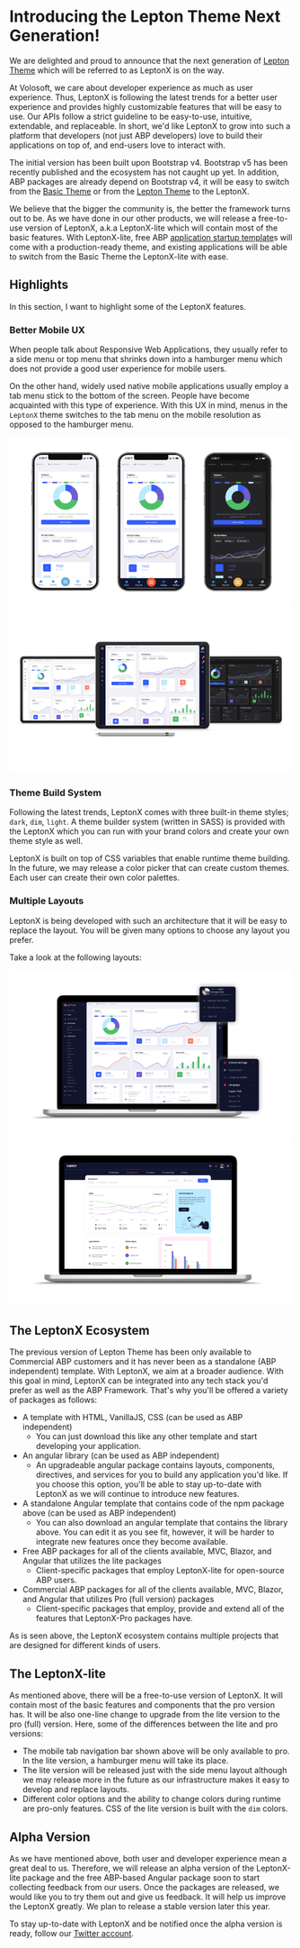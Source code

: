 # Introducing the Lepton Theme Next Generation!

We are delighted and proud to announce that the next generation of [Lepton Theme](https://leptontheme.com/) which will be referred to as LeptonX is on the way. 

At Volosoft, we care about developer experience as much as user experience. Thus, LeptonX is following the latest trends for a better user experience and provides highly customizable features that will be easy to use. Our APIs follow a strict guideline to be easy-to-use, intuitive, extendable, and replaceable. In short, we'd like LeptonX to grow into such a platform that developers (not just ABP developers) love to build their applications on top of, and end-users love to interact with. 

The initial version has been built upon Bootstrap v4. Bootstrap v5 has been recently published and the ecosystem has not caught up yet. In addition, ABP packages are already depend on Bootstrap v4, it will be easy to switch from the [Basic Theme](https://docs.abp.io/en/abp/latest/UI/AspNetCore/Basic-Theme) or from the [Lepton Theme](https://commercial.abp.io/themes) to the LeptonX. 

We believe that the bigger the community is, the better the framework turns out to be. As we have done in our other products, we will release a free-to-use version of LeptonX, a.k.a LeptonX-lite which will contain most of the basic features. With LeptonX-lite, free ABP [application startup template](https://docs.abp.io/en/abp/latest/Startup-Templates/Application)s will come with a production-ready theme, and existing applications will be able to switch from the Basic Theme the LeptonX-lite with ease.

## Highlights

In this section, I want to highlight some of the LeptonX features.

### Better Mobile UX

When people talk about Responsive Web Applications, they usually refer to a side menu or top menu that shrinks down into a hamburger menu which does not provide a good user experience for mobile users. 

On the other hand, widely used native mobile applications usually employ a tab menu stick to the bottom of the screen. People have become acquainted with this type of experience. With this UX in mind, menus in the `LeptonX` theme switches to the tab menu on the mobile resolution as opposed to the hamburger menu. 

![Three iPhones showing LeptonX theme for mobile resolution in dark, dim, and light themes](./mobiles.png)
![Three iPads showing LeptonX theme for tablet resolution in dark, dim and light themes](./tablets.png)

### Theme Build System

Following the latest trends, LeptonX comes with three built-in theme styles; `dark`, `dim`, `light`.
A theme builder system (written in SASS) is provided with the LeptonX which you can run with your brand colors and create your own theme style as well. 

LeptonX is built on top of CSS variables that enable runtime theme building. In the future, we may release a color picker that can create custom themes. Each user can create their own color palettes. 

### Multiple Layouts

LeptonX is being developed with such an architecture that it will be easy to replace the layout. You will be given many options to choose any layout you prefer.

Take a look at the following layouts:

![An image showing default layout for LeptonX lite and pro packages](./default-layout.png)
![An image showing top menu layout](./top-menu-layout.png)

## The LeptonX Ecosystem

The previous version of Lepton Theme has been only available to Commercial ABP customers and it has never been as a standalone (ABP independent) template. With LeptonX, we aim at a broader audience. With this goal in mind, LeptonX can be integrated into any tech stack you'd prefer as well as the ABP Framework. That's why you'll be offered a variety of packages as follows:

- A template with HTML, VanillaJS, CSS (can be used as ABP independent)
  - You can just download this like any other template and start developing your application.
- An angular library (can be used as ABP independent)
  - An upgradeable angular package contains layouts, components, directives, and services for you to build any application you'd like. If you choose this option, you'll be able to stay up-to-date with LeptonX as we will continue to introduce new features. 
- A standalone Angular template that contains code of the npm package above (can be used as ABP independent)
  - You can also download an angular template that contains the library above. You can edit it as you see fit, however, it will be harder to integrate new features once they become available.
- Free ABP packages for all of the clients available, MVC, Blazor, and Angular that utilizes the lite packages
  - Client-specific packages that employ LeptonX-lite for open-source ABP users.
- Commercial ABP packages for all of the clients available, MVC, Blazor, and Angular that utilizes Pro (full version) packages
  - Client-specific packages that employ, provide and extend all of the features that LeptonX-Pro packages have.

As is seen above, the LeptonX ecosystem contains multiple projects that are designed for different kinds of users. 

## The LeptonX-lite

As mentioned above, there will be a free-to-use version of LeptonX. It will contain most of the basic features and components that the pro version has. It will be also one-line change to upgrade from the lite version to the pro (full) version. Here, some of the differences between the lite and pro versions: 

- The mobile tab navigation bar shown above will be only available to pro. In the lite version, a hamburger menu will take its place.
- The lite version will be released just with the side menu layout although we may release more in the future as our infrastructure makes it easy to develop and replace layouts. 
- Different color options and the ability to change colors during runtime are pro-only features. CSS of the lite version is built with the `dim` colors. 

## Alpha Version

As we have mentioned above, both user and developer experience mean a great deal to us. Therefore, we will release an alpha version of the LeptonX-lite package and the free ABP-based Angular package soon to start collecting feedback from our users. Once the packages are released, we would like you to try them out and give us feedback. It will help us improve the LeptonX greatly. We plan to release a stable version later this year. 

To stay up-to-date with LeptonX and be notified once the alpha version is ready, follow our [Twitter account](https://twitter.com/volosoftcompany).